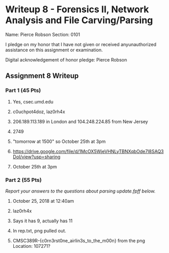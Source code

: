 Writeup 8 - Forensics II, Network Analysis and File Carving/Parsing
=====

Name: Pierce Robson
Section: 0101

I pledge on my honor that I have not given or received anyunauthorized assistance on this assignment or examination.

Digital acknowledgement of honor pledge: Pierce Robson  

## Assignment 8 Writeup

### Part 1 (45 Pts)
1. Yes, csec.umd.edu  

2. c0uchpot4doz, laz0rh4x

3. 206.189.113.189 in London and 104.248.224.85 from New Jersey

4. 2749  

5. "tomorrow at 1500" so October 25th at 3pm  

6. https://drive.google.com/file/d/1McOX5WjeVHNLyTBNXqbOde7l8SAQ3DoI/view?usp=sharing 

7. October 25th at 3pm  

### Part 2 (55 Pts)

*Report your answers to the questions about parsing update.fpff below.*
1. October 25, 2018 at 12:40am  

2. laz0rh4x  

3. Says it has 9, actually has 11  

4. In rep.txt, png pulled out.

5. CMSC389R-{c0rn3rst0ne_airlin3s_to_the_m00n} from the png  
   Location: 107271?
